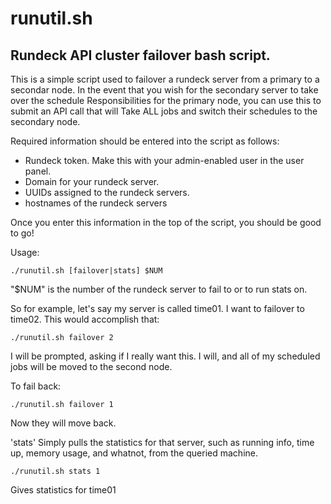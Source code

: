 # runutil.sh
## Rundeck API cluster failover bash script.

This is a simple script used to failover a rundeck server from a primary to a secondar
node. In the event that you wish for the secondary server to take over the schedule
Responsibilities for the primary node, you can use this to submit an API call that will
Take ALL jobs and switch their schedules to the secondary node.

Required information should be entered into the script as follows:

* Rundeck token. Make this with your admin-enabled user in the user panel.
* Domain for your rundeck server.
* UUIDs assigned to the rundeck servers.
* hostnames of the rundeck servers

Once you enter this information in the top of the script, you should be good to go!

Usage:

`./runutil.sh [failover|stats] $NUM`

"$NUM" is the number of the rundeck server to fail to or to run stats on.

So for example, let's say my server is called time01. I want to failover to time02.
This would accomplish that:

`./runutil.sh failover 2`

I will be prompted, asking if I really want this. I will, and all of my scheduled jobs
will be moved to the second node.

To fail back:

`./runutil.sh failover 1`

Now they will move back.

'stats' Simply pulls the statistics for that server, such as running info, time up, memory
usage, and whatnot, from the queried machine.

`./runutil.sh stats 1`

Gives statistics for time01
	
